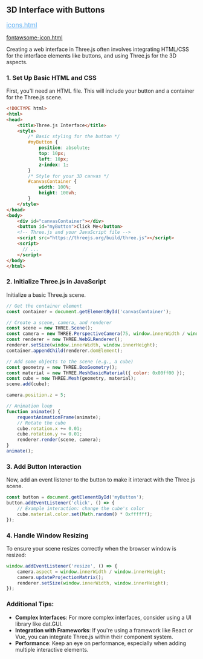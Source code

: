 ## 3D Interface with Buttons

<a href="../../secure-witchfire/Code/icons.html" style="color:#59acf3;font-size:larger;">icons.html</a>

[fontawsome-icon.html](Code/misc/fontawsome-icon.html)

Creating a web interface in Three.js often involves integrating HTML/CSS for the interface elements like buttons, and using Three.js for the 3D aspects.

### 1. Set Up Basic HTML and CSS

First, you'll need an HTML file. This will include your button and a container for the Three.js scene.

```html
<!DOCTYPE html>
<html>
<head>
    <title>Three.js Interface</title>
    <style>
        /* Basic styling for the button */
        #myButton {
            position: absolute;
            top: 10px;
            left: 10px;
            z-index: 1;
        }
        /* Style for your 3D canvas */
        #canvasContainer {
            width: 100%;
            height: 100vh;
        }
    </style>
</head>
<body>
    <div id="canvasContainer"></div>
    <button id="myButton">Click Me</button>
    <!-- Three.js and your JavaScript file -->
    <script src="https://threejs.org/build/three.js"></script>
    <script>
      // ...
    </script>
</body>
</html>
```

### 2. Initialize Three.js in JavaScript

Initialize a basic Three.js scene.

```javascript
// Get the container element
const container = document.getElementById('canvasContainer');

// Create a scene, camera, and renderer
const scene = new THREE.Scene();
const camera = new THREE.PerspectiveCamera(75, window.innerWidth / window.innerHeight, 0.1, 1000);
const renderer = new THREE.WebGLRenderer();
renderer.setSize(window.innerWidth, window.innerHeight);
container.appendChild(renderer.domElement);

// Add some objects to the scene (e.g., a cube)
const geometry = new THREE.BoxGeometry();
const material = new THREE.MeshBasicMaterial({ color: 0x00ff00 });
const cube = new THREE.Mesh(geometry, material);
scene.add(cube);

camera.position.z = 5;

// Animation loop
function animate() {
    requestAnimationFrame(animate);
    // Rotate the cube
    cube.rotation.x += 0.01;
    cube.rotation.y += 0.01;
    renderer.render(scene, camera);
}
animate();
```

### 3. Add Button Interaction

Now, add an event listener to the button to make it interact with the Three.js scene.

```javascript
const button = document.getElementById('myButton');
button.addEventListener('click', () => {
    // Example interaction: change the cube's color
    cube.material.color.set(Math.random() * 0xffffff);
});
```

### 4. Handle Window Resizing

To ensure your scene resizes correctly when the browser window is resized:

```javascript
window.addEventListener('resize', () => {
    camera.aspect = window.innerWidth / window.innerHeight;
    camera.updateProjectionMatrix();
    renderer.setSize(window.innerWidth, window.innerHeight);
});
```

### Additional Tips:

- **Complex Interfaces**: For more complex interfaces, consider using a UI library like dat.GUI.
- **Integration with Frameworks**: If you're using a framework like React or Vue, you can integrate Three.js within their component system.
- **Performance**: Keep an eye on performance, especially when adding multiple interactive elements.

<br>
